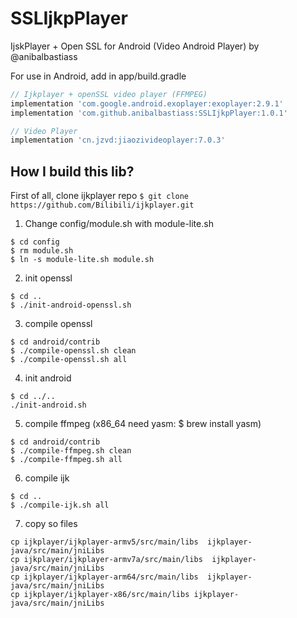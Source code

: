 # SSLIjkpPlayer
IjskPlayer + Open SSL for Android (Video Android Player) by @anibalbastiass

For use in Android, add in app/build.gradle

```gradle
// Ijkplayer + openSSL video player (FFMPEG)
implementation 'com.google.android.exoplayer:exoplayer:2.9.1'
implementation 'com.github.anibalbastiass:SSLIjkpPlayer:1.0.1'

// Video Player
implementation 'cn.jzvd:jiaozivideoplayer:7.0.3'
```
## How I build this lib?

First of all, clone ijkplayer repo
`$ git clone https://github.com/Bilibili/ijkplayer.git`

1. Change config/module.sh with module-lite.sh

```
$ cd config
$ rm module.sh
$ ln -s module-lite.sh module.sh
```

2. init openssl

```
$ cd ..
$ ./init-android-openssl.sh
```

3. compile openssl

```
$ cd android/contrib
$ ./compile-openssl.sh clean
$ ./compile-openssl.sh all
```

4. init android

```
$ cd ../..
./init-android.sh
```

5. compile ffmpeg (x86_64 need yasm: $ brew install yasm)

```
$ cd android/contrib
$ ./compile-ffmpeg.sh clean
$ ./compile-ffmpeg.sh all
```

6. compile ijk

```
$ cd ..
$ ./compile-ijk.sh all
```

7. copy so files

```
cp ijkplayer/ijkplayer-armv5/src/main/libs  ijkplayer-java/src/main/jniLibs
cp ijkplayer/ijkplayer-armv7a/src/main/libs  ijkplayer-java/src/main/jniLibs
cp ijkplayer/ijkplayer-arm64/src/main/libs  ijkplayer-java/src/main/jniLibs
cp ijkplayer/ijkplayer-x86/src/main/libs ijkplayer-java/src/main/jniLibs
```
